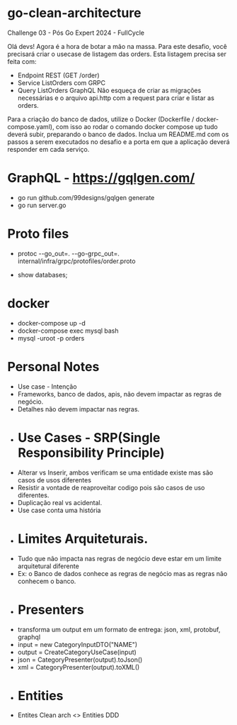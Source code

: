 # go-clean-architecture
Challenge 03 - Pós Go Expert 2024 - FullCycle

Olá devs!
Agora é a hora de botar a mão na massa. Para este desafio, você precisará criar o usecase de listagem das orders.
Esta listagem precisa ser feita com:
- Endpoint REST (GET /order)
- Service ListOrders com GRPC
- Query ListOrders GraphQL
Não esqueça de criar as migrações necessárias e o arquivo api.http com a request para criar e listar as orders.

Para a criação do banco de dados, utilize o Docker (Dockerfile / docker-compose.yaml), com isso ao rodar o comando docker compose up tudo deverá subir, preparando o banco de dados.
Inclua um README.md com os passos a serem executados no desafio e a porta em que a aplicação deverá responder em cada serviço.

# GraphQL - https://gqlgen.com/
- go run github.com/99designs/gqlgen generate
- go run server.go

# Proto files
- protoc --go_out=. --go-grpc_out=. internal/infra/grpc/protofiles/order.proto


- show databases;

# docker
- docker-compose up -d
- docker-compose exec mysql bash
- mysql -uroot -p orders

# Personal Notes
- Use case - Intenção
- Frameworks, banco de dados, apis, não devem impactar as regras de negócio.
- Detalhes não devem impactar nas regras.
- # Use Cases - SRP(Single Responsibility Principle)
- Alterar vs Inserir, ambos verificam se uma entidade existe mas são casos de usos diferentes
- Resistir a vontade de reaproveitar codigo pois são casos de uso diferentes.
- Duplicação real vs acidental.
- Use case conta uma história
- # Limites Arquiteturais.
- Tudo que não impacta nas regras de negócio deve estar em um limite arquitetural diferente
- Ex: o Banco de dados conhece as regras de negócio mas as regras não conhecem o banco.
- # Presenters 
- transforma um output em um formato de entrega: json, xml, protobuf, graphql
- input = new CategoryInputDTO("NAME")
- output = CreateCategoryUseCase(input)
- json = CategoryPresenter(output).toJson()
- xml = CategoryPresenter(output).toXML()
- # Entities
- Entites Clean arch <> Entities DDD

